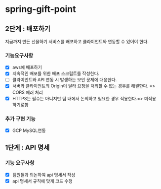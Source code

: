 # spring-gift-point

## 2단계 : 배포하기
지금까지 만든 선물하기 서비스를 배포하고 클라이언트와 연동할 수 있어야 한다.

### 기능요구사항
- [x] aws에 배포하기
- [x] 지속적인 배포를 위한 배포 스크립트를 작성한다.
- [ ] 클라이언트와 API 연동 시 발생하는 보안 문제에 대응한다.
- [x] 서버와 클라이언트의 Origin이 달라 요청을 처리할 수 없는 경우를 해결한다. => CORS 에러 처리
- [x] HTTPS는 필수는 아니지만 팀 내에서 논의하고 필요한 경우 적용한다.=> 미적용 하기로함 

### 추가 구현 기능 
- [x] GCP MySQL연동  

## 1단계 : API 명세
### 기능 요구사항
- [x] 팀원들과 의논하여 api 명세서 작성
- [x] api 명세서 규칙에 맞게 코드 수정
